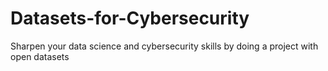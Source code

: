 # Datasets-for-Cybersecurity
Sharpen your data science and cybersecurity skills by doing a project with open datasets
